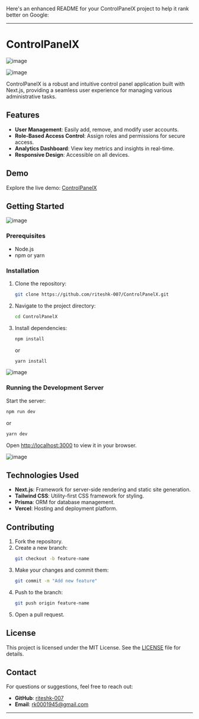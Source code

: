 Here's an enhanced README for your ControlPanelX project to help it rank better on Google:

---

# ControlPanelX

![image](https://github.com/riteshk-007/ControlPanelX/assets/135107962/1af9e023-1243-4587-a35e-617d52267480)

![image](https://github.com/riteshk-007/ControlPanelX/assets/135107962/a038649a-603b-4c5d-b51e-d33b211a2fc8)


ControlPanelX is a robust and intuitive control panel application built with Next.js, providing a seamless user experience for managing various administrative tasks.

## Features

- **User Management**: Easily add, remove, and modify user accounts.
- **Role-Based Access Control**: Assign roles and permissions for secure access.
- **Analytics Dashboard**: View key metrics and insights in real-time.
- **Responsive Design**: Accessible on all devices.

## Demo

Explore the live demo: [ControlPanelX](https://control-panel-x.vercel.app)

## Getting Started
![image](https://github.com/riteshk-007/ControlPanelX/assets/135107962/11fe8b3c-ea03-4832-a1ee-a0747d1b8f58)

### Prerequisites

- Node.js
- npm or yarn

### Installation

1. Clone the repository:
    ```bash
    git clone https://github.com/riteshk-007/ControlPanelX.git
    ```
2. Navigate to the project directory:
    ```bash
    cd ControlPanelX
    ```
3. Install dependencies:
    ```bash
    npm install
    ```
    or
    ```bash
    yarn install
    ```
![image](https://github.com/riteshk-007/ControlPanelX/assets/135107962/8ffa182b-6fc9-4822-bddf-6c7651a63a11)

### Running the Development Server

Start the server:
```bash
npm run dev
```
or
```bash
yarn dev
```
Open [http://localhost:3000](http://localhost:3000) to view it in your browser.

![image](https://github.com/riteshk-007/ControlPanelX/assets/135107962/cfed276b-46e7-4973-8bb2-84de66d523a6)

## Technologies Used

- **Next.js**: Framework for server-side rendering and static site generation.
- **Tailwind CSS**: Utility-first CSS framework for styling.
- **Prisma**: ORM for database management.
- **Vercel**: Hosting and deployment platform.

## Contributing

1. Fork the repository.
2. Create a new branch:
    ```bash
    git checkout -b feature-name
    ```
3. Make your changes and commit them:
    ```bash
    git commit -m "Add new feature"
    ```
4. Push to the branch:
    ```bash
    git push origin feature-name
    ```
5. Open a pull request.

## License

This project is licensed under the MIT License. See the [LICENSE](LICENSE) file for details.

## Contact

For questions or suggestions, feel free to reach out:

- **GitHub**: [riteshk-007](https://github.com/riteshk-007)
- **Email**: rk0001945@gmail.com

---

